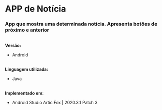# APP de Notícia


### App que mostra uma determinada notícia. Apresenta botões de próximo e anterior<br>

<br>**Versão:**<br>
 - Android<br>
 

<br>**Linguagem utilizada:**<br>
- Java<br>

<br>**Implementado em:**<br>
- Android Studio Artic Fox | 2020.3.1 Patch 3

 <br>